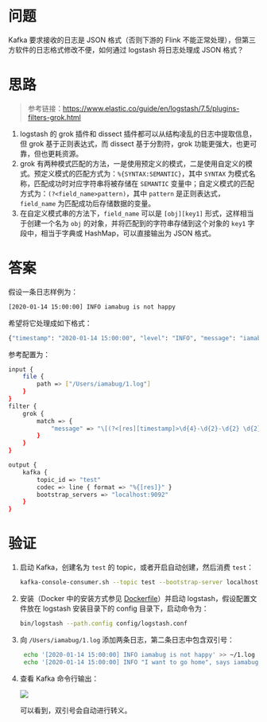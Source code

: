 # 问题

Kafka 要求接收的日志是 JSON 格式（否则下游的 Flink 不能正常处理），但第三方软件的日志格式修改不便，如何通过 logstash 将日志处理成 JSON 格式？

# 思路

> 参考链接：https://www.elastic.co/guide/en/logstash/7.5/plugins-filters-grok.html

1. logstash 的 grok 插件和 dissect 插件都可以从结构凌乱的日志中提取信息，但 grok 基于正则表达式，而 dissect 基于分割符，grok 功能更强大，也更可靠，但也更耗资源。
2. grok 有两种模式匹配的方法，一是使用预定义的模式，二是使用自定义的模式。预定义模式的匹配方式为：`%{SYNTAX:SEMANTIC}`，其中 `SYNTAX` 为模式名称，匹配成功时对应字符串将被存储在 `SEMANTIC` 变量中；自定义模式的匹配方式为：`(?<field_name>pattern)`，其中 `pattern` 是正则表达式，`field_name` 为匹配成功后存储数据的变量。
3. 在自定义模式串的方法下，`field_name` 可以是 `[obj][key1]` 形式，这样相当于创建一个名为 `obj` 的对象，并将匹配到的字符串存储到这个对象的 `key1` 字段中，相当于字典或 HashMap，可以直接输出为 JSON 格式。

# 答案

假设一条日志样例为：

```bash
[2020-01-14 15:00:00] INFO iamabug is not happy
```

希望将它处理成如下格式：

```bash
{"timestamp": "2020-01-14 15:00:00", "level": "INFO", "message": "iamabug is not happy"}
```

参考配置为：

```bash
input {
	file {
		path => ["/Users/iamabug/1.log"]
	}
}
filter {
	grok {
		match => {
            "message" => "\[(?<[res][timestamp]>\d{4}-\d{2}-\d{2} \d{2}:\d{2}:\d{2})\]\s+(?<[res][level]>\w+)\s+(?<[res][message]>.*)"
		}
	}
}

output {
	kafka {
        topic_id => "test"
		codec => line { format => "%{[res]}" }
        bootstrap_servers => "localhost:9092"
	}
}
```

# 验证

1. 启动 Kafka，创建名为 `test` 的 topic，或者开启自动创建，然后消费 `test`：

   ```bash
   kafka-console-consumer.sh --topic test --bootstrap-server localhost:9092
   ```

2. 安装（Docker 中的安装方式参见 [Dockerfile](https://github.com/iamabug/kafka-notes/blob/master/logstash/setup/Dockerfile)）并启动 logstash，假设配置文件放在 logstash 安装目录下的 config 目录下，启动命令为：

   ```bash
   bin/logstash --path.config config/logstash.conf
   ```

3. 向 `/Users/iamabug/1.log`  添加两条日志，第二条日志中包含双引号：

   ```bash
    echo '[2020-01-14 15:00:00] INFO iamabug is not happy' >> ~/1.log
    echo '[2020-01-14 15:00:00] INFO "I want to go home", says iamabug' >> ~/1.log
   ```

4. 查看 Kafka 命令行输出：

   ![](https://tva1.sinaimg.cn/large/006tNbRwly1gaw50rf4obj312h041dgo.jpg)

   可以看到，双引号会自动进行转义。
